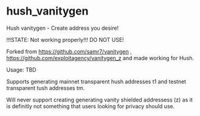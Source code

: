 # hush_vanitygen
Hush vanitygen - Create address you desire!

!!!STATE: Not working properly!!! DO NOT USE!

Forked from https://github.com/samr7/vanitygen , https://github.com/exploitagency/vanitygen_z and made working for Hush.

Usage: TBD

Supports generating mainnet transparent hush addresses t1 and testnet transparent tush addresses tm.

Will never support creating generating vanity shielded addressess (z) as it is definitly not something that users looking for privacy should use.
